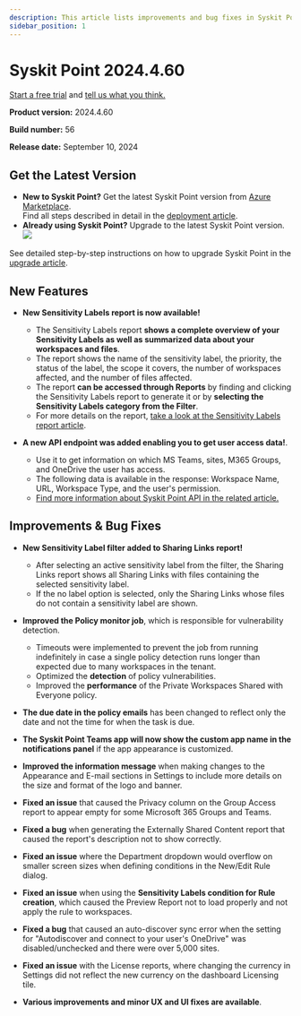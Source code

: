 ```yaml
---
description: This article lists improvements and bug fixes in Syskit Point version 2024.4.60
sidebar_position: 1
---
```


# Syskit Point 2024.4.60

[Start a free trial](https://www.syskit.com/products/point/free-trial/) and [tell us what you think.](https://www.syskit.com/company/contact-us/)

**Product version:** 2024.4.60 

**Build number:** 56

**Release date:** September 10, 2024

## Get the Latest Version

* **New to Syskit Point?** Get the latest Syskit Point version from [Azure Marketplace](https://azuremarketplace.microsoft.com/en-us/marketplace/apps/syskitltd.syskit\_point).\
 Find all steps described in detail in the [deployment article](../../../set-up-point-enterprise/deployment/deploy-syskit-point.md).
* **Already using Syskit Point?** Upgrade to the latest Syskit Point version.\
 [![](https://aka.ms/deploytoazurebutton)](https://portal.azure.com/#create/Microsoft.Template/uri/https%3A%2F%2Fsyskitassetsstorage.blob.core.windows.net%2Fpoint%2FARMTemplates%2FPointUpdateDeploy%2FPointUpdateTemplate.json)

See detailed step-by-step instructions on how to upgrade Syskit Point in the [upgrade article](../../../set-up-point-enterprise/deployment/upgrade-syskit-point.md).

## New Features

* **New Sensitivity Labels report is now available!**
  * The Sensitivity Labels report **shows a complete overview of your Sensitivity Labels as well as summarized data about your workspaces and files**. 
  * The report shows the name of the sensitivity label, the priority, the status of the label, the scope it covers, the number of workspaces affected, and the number of files affected. 
  * The report **can be accessed through Reports** by finding and clicking the Sensitivity Labels report to generate it or by **selecting the Sensitivity Labels category from the Filter**. 
  * For more details on the report, [take a look at the Sensitivity Labels report article](../../../reporting/sensitivity-labels.md).

* **A new API endpoint was added enabling you to get user access data!**.
    * Use it to get information on which MS Teams, sites, M365 Groups, and OneDrive the user has access.
    * The following data is available in the response: Workspace Name, URL, Workspace Type, and the user's permission.
    * [Find more information about Syskit Point API in the related article.](../../../integrations/syskit-point-api.md)

## Improvements & Bug Fixes

* **New Sensitivity Label filter added to Sharing Links report!** 
  * After selecting an active sensitivity label from the filter, the Sharing Links report shows all Sharing Links with files containing the selected sensitivity label.   
  * If the no label option is selected, only the Sharing Links whose files do not contain a sensitivity label are shown.

* **Improved the Policy monitor job**, which is responsible for vulnerability detection. 
  * Timeouts were implemented to prevent the job from running indefinitely in case a single policy detection runs longer than expected due to many workspaces in the tenant.
  * Optimized the **detection** of policy vulnerabilities.
  * Improved the **performance** of the Private Workspaces Shared with Everyone policy.

* **The due date in the policy emails** has been changed to reflect only the date and not the time for when the task is due. 

* **The Syskit Point Teams app will now show the custom app name in the notifications panel** if the app appearance is customized. 

* **Improved the information message** when making changes to the Appearance and E-mail sections in Settings to include more details on the size and format of the logo and banner. 

* **Fixed an issue** that caused the Privacy column on the Group Access report to appear empty for some Microsoft 365 Groups and Teams. 

* **Fixed a bug** when generating the Externally Shared Content report that caused the report's description not to show correctly. 

* **Fixed an issue** where the Department dropdown would overflow on smaller screen sizes when defining conditions in the New/Edit Rule dialog.

* **Fixed an issue** when using the **Sensitivity Labels condition for Rule creation**, which caused the Preview Report not to load properly and not apply the rule to workspaces. 

* **Fixed a bug** that caused an auto-discover sync error when the setting for "Autodiscover and connect to your user's OneDrive" was disabled/unchecked and there were over 5,000 sites. 

* **Fixed an issue** with the License reports, where changing the currency in Settings did not reflect the new currency on the dashboard Licensing tile.

* **Various improvements and minor UX and UI fixes are available**.
